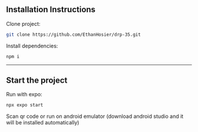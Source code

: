 ## Installation Instructions

Clone project:

```bash
git clone https://github.com/EthanHosier/drp-35.git
```

Install dependencies:

```bash
npm i
```

---

## Start the project

Run with expo:

```bash
npx expo start
```

Scan qr code or run on android emulator (download android studio and it will be installed automatically)
